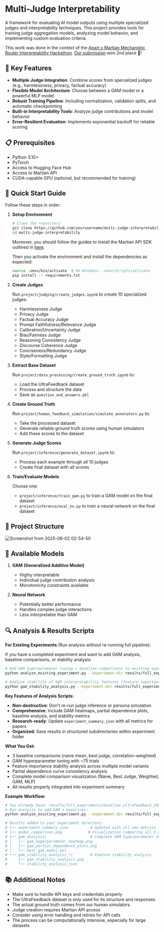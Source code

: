 # Multi-Judge Interpretability

A framework for evaluating AI model outputs using multiple specialized judges and interpretability techniques. This project provides tools for training judge aggregation models, analyzing model behavior, and implementing custom evaluation criteria.

This work was done in the context of the [Apart x Martian Mechanistic Router Interpretability Hackathon](https://apartresearch.com/sprints/apart-x-martian-mechanistic-router-interpretability-hackathon-2025-05-30-to-2025-06-01). [Our submission](https://apartresearch.com/project/approximating-human-preferences-using-a-multijudge-learned-system-v3im) won 2nd place 🥈!

## 🌟 Key Features

- **Multiple Judge Integration**: Combine scores from specialized judges (e.g., harmlessness, privacy, factual accuracy)
- **Flexible Model Architecture**: Choose between a GAM model or a powerful MLP model
- **Robust Training Pipeline**: Including normalization, validation splits, and automatic checkpointing
- **Built-in Interpretability Tools**: Analyze judge contributions and model behavior
- **Error-Resilient Evaluation**: Implements exponential backoff for reliable scoring

## 📋 Prerequisites

- Python 3.10+
- PyTorch
- Access to Hugging Face Hub
- Access to Martian API
- CUDA-capable GPU (optional, but recommended for training)

## 🚀 Quick Start Guide

Follow these steps in order:

1. **Setup Environment**

   ```bash
   # Clone the repository
   git clone https://github.com/yourusername/multi-judge-interpretability.git
   cd multi-judge-interpretability
   ```

   Moreover, you should follow the guides to install the Martian API SDK outlined in [here](https://github.com/withmartian/martian-sdk-python).

   Then you activate the environment and install the dependencies as expected:

   ```bash
   source .venv/bin/activate  # On Windows: .venv\Scripts\activate
   pip install -r requirements.txt
   ```

2. **Create Judges**

   Run `project/judging/create_judges.ipynb` to create 10 specialized judges:

   - Harmlessness Judge
   - Privacy Judge
   - Factual Accuracy Judge
   - Prompt Faithfulness/Relevance Judge
   - Calibration/Uncertainty Judge
   - Bias/Fairness Judge
   - Reasoning Consistency Judge
   - Discourse Coherence Judge
   - Conciseness/Redundancy Judge
   - Style/Formatting Judge

3. **Extract Base Dataset**

   Run `project/data_processing/create_ground_truth.ipynb` to:

   - Load the UltraFeedback dataset
   - Process and structure the data
   - Save as `question_and_answers.pkl`

4. **Create Ground Truth**

   Run `project/human_feedback_simulation/simulate_annotators.py` to:

   - Take the processed dataset
   - Generate reliable ground truth scores using human simulators
   - Add these scores to the dataset

5. **Generate Judge Scores**

   Run `project/inference/generate_dataset.ipynb` to:

   - Process each example through all 10 judges
   - Create final dataset with all scores

6. **Train/Evaluate Models**

   Choose one:

   - `project/inference/train_gam.py` to train a GAM model on the final dataset
   - `project/inference/eval_nn.py` to train a neural network on the final dataset

## 📖 Project Structure

![Screenshot from 2025-06-02 02-54-50](https://github.com/user-attachments/assets/1c755126-50bc-46d5-ad2e-7b5382e039e2)

## 🔧 Available Models

1. **GAM (Generalized Additive Model)**

   - Highly interpretable
   - Individual judge contribution analysis
   - Monotonicity constraints available

2. **Neural Network**
   - Potentially better performance
   - Handles complex judge interactions
   - Less interpretable than GAM

## 🔍 Analysis & Results Scripts

**For Existing Experiments** (Run analysis without re-running full pipeline):

If you have a completed experiment and want to add GAM analysis, baseline comparisons, or stability analysis:

```bash
# Add GAM hyperparameter tuning + baseline comparisons to existing experiment
python analyze_existing_experiment.py --experiment-dir results/full_experiments/your_experiment_name

# Analyze stability of GAM interpretability features (feature importance & partial dependence)
python gam_stability_analysis.py --experiment-dir results/full_experiments/your_experiment_name --n-runs 20
```

**Key Features of Analysis Scripts:**
- **Non-destructive**: Don't re-run judge inference or persona simulation
- **Comprehensive**: Include GAM heatmaps, partial dependence plots, baseline analysis, and stability metrics
- **Research-ready**: Update `experiment_summary.json` with all metrics for papers
- **Organized**: Save results in structured subdirectories within experiment folder

**What You Get:**
- 3 baseline comparisons (naive mean, best judge, correlation-weighted)
- GAM hyperparameter tuning with ~75 trials  
- Feature importance stability analysis across multiple model variants
- Partial dependence curve consistency analysis
- Complete model comparison visualization (Naive, Best Judge, Weighted, GAM, MLP)
- All results properly integrated into experiment summary

**Example Workflow:**
```bash
# You already have: results/full_experiments/baseline_ultrafeedback_2000samples_20250816_213023/
# Run analysis to add GAM + baselines:
python analyze_existing_experiment.py --experiment-dir results/full_experiments/baseline_ultrafeedback_2000samples_20250816_213023

# Results added to your experiment directory:
# ├── experiment_summary.json          # Updated with all new metrics
# ├── model_comparison.png            # Visualization comparing all 5 models  
# ├── gam_analysis/                    # Complete GAM hyperparameter tuning
# │   ├── gam_hyperparameter_heatmap.png
# │   ├── gam_partial_dependence_plots.png
# │   └── best_gam_model.pkl
# └── gam_stability_analysis_*/        # Feature stability analysis
#     ├── gam_stability_analysis.png
#     └── stability_analysis.json
```

## 📚 Additional Notes

- Make sure to handle API keys and credentials properly
- The UltraFeedback dataset is only used for its structure and responses
- The actual ground truth comes from our human simulators
- Judge creation requires Martian API access
- Consider using error handling and retries for API calls
- The process can be computationally intensive, especially for large datasets
